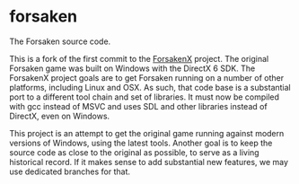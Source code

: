 # forsaken

The Forsaken source code.

This is a fork of the first commit to the [ForsakenX](https://github.com/ForsakenX/forsaken) project.
The original Forsaken game was built on Windows with the DirectX 6 SDK.
The ForsakenX project goals are to get Forsaken running on a number of other platforms, including Linux and OSX.
As such, that code base is a substantial port to a different tool chain and set of libraries.
It must now be compiled with gcc instead of MSVC and uses SDL and other libraries instead of DirectX, even on Windows.

This project is an attempt to get the original game running against modern versions of Windows, using the latest tools.
Another goal is to keep the source code as close to the original as possible, to serve as a living historical record.
If it makes sense to add substantial new features, we may use dedicated branches for that.